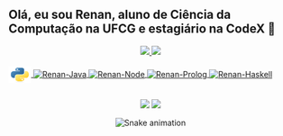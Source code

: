 ## Olá, eu sou Renan, aluno de Ciência da Computação na UFCG e estagiário na CodeX 🤠

<div align="center">
  <a href="https://github.com/renanbcunderline">
  <img height="180em" src="https://github-readme-stats.vercel.app/api?username=renanbcunderline&show_icons=true&theme=dracula&include_all_commits=true&count_private=true"/>
  <img height="180em" src="https://github-readme-stats.vercel.app/api/top-langs/?username=renanbcunderline&layout=compact&langs_count=7&theme=dracula"/>
</div>

<div style="display: inline_block"><br>
  <img align="center" alt="Renan-Python" height="30" width="40" src="https://raw.githubusercontent.com/devicons/devicon/master/icons/python/python-original.svg">
  <img align="center" alt="Renan-Java" height="30" width="40" src="https://cdn.jsdelivr.net/gh/devicons/devicon/icons/java/java-original.svg">
  <img align="center" alt="Renan-Node" height="30" width="40" src="https://cdn.jsdelivr.net/gh/devicons/devicon/icons/nodejs/nodejs-original.svg">
  <img align="center" alt="Renan-Prolog" height="30" width="40" src="https://lh3.googleusercontent.com/pw/AL9nZEU_2uvpvDqGqXHxgYARdNcc4oB6Lu9z15iNV2fw0VHmSNIB9YfsStatHukqQQ5HctST_msCTEXJV4-2wpfjsVldCb94dFxJgrKvd6tr9MZFKSe5nerTUc_SEqXwVwC3c5AMdwCsewNvDCj4L-figQ=s512-no?authuser=0">
  <img align="center" alt="Renan-Haskell" height="30" width="40" src="https://cdn.jsdelivr.net/gh/devicons/devicon/icons/haskell/haskell-original.svg">
</div>          
  
  ##
 
<div align="center" > 
  <a href = "mailto:renan.bezerra@ccc.ufcg.edu.br"><img src="https://img.shields.io/badge/-Gmail-%23333?style=for-the-badge&logo=gmail&logoColor=white" target="_blank"></a>
  <a href="https://www.linkedin.com/in/renan-chaves-bezerra-397262197" target="_blank"><img src="https://img.shields.io/badge/-LinkedIn-%230077B5?style=for-the-badge&logo=linkedin&logoColor=white" target="_blank"></a> 

  ![Snake animation](https://github.com/renanbcunderline)
  
</div>
